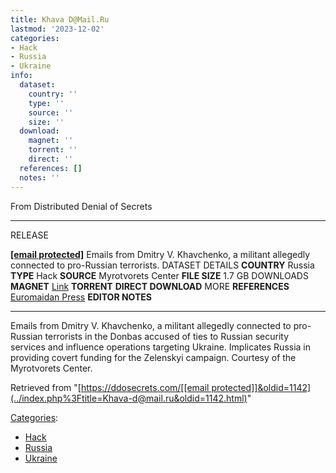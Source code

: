 ```yaml
---
title: Khava D@Mail.Ru
lastmod: '2023-12-02'
categories:
- Hack
- Russia
- Ukraine
info:
  dataset:
    country: ''
    type: ''
    source: ''
    size: ''
  download:
    magnet: ''
    torrent: ''
    direct: ''
  references: []
  notes: ''
---
```




From Distributed Denial of Secrets

---
RELEASE

**[[email protected]](../cdn-cgi/l/email-protection.html)**
Emails from Dmitry V. Khavchenko, a militant allegedly connected to pro-Russian terrorists.
DATASET DETAILS
**COUNTRY** Russia
**TYPE** Hack
**SOURCE** Myrotvorets Center
**FILE SIZE** 1.7 GB
DOWNLOADS
**MAGNET** [Link](magnet:?xt=urn:btih:20126DBE5B143BD4320057F9F3C07F50BEFF0D8A&dn=khava-d@mail.ru.zip&tr=udp://tracker.leechers-paradise.org:6969&tr=udp://zer0day.ch:1337&tr=udp://open.demonii.com:1337&tr=udp://tracker.coppersurfer.tk:6969&tr=udp://exodus.desync.com:6969)
**TORRENT**
**DIRECT DOWNLOAD**
MORE
**REFERENCES**
[Euromaidan Press](http://euromaidanpress.com/2019/04/09/mail-hack-suggests-russian-funding-of-zelenskyi-campaign-ngo-states/)
**EDITOR NOTES**

---

Emails from Dmitry V. Khavchenko, a militant allegedly connected to
pro-Russian terrorists in the Donbas accused of ties to Russian security
services and influence operations targeting Ukraine. Implicates Russia
in providing covert funding for the Zelenskyi campaign. Courtesy of the
Myrotvorets Center.

Retrieved from
"[https://ddosecrets.com/[[email protected]]&oldid=1142](../index.php%3Ftitle=Khava-d@mail.ru&oldid=1142.html)"

[Categories](./Special:Categories.html "Special:Categories"):

- [Hack](./Category:Hack.html "Category:Hack")
- [Russia](./Category:Russia.html "Category:Russia")
- [Ukraine](./Category:Ukraine.html "Category:Ukraine")
